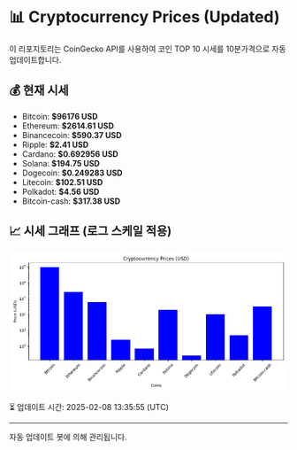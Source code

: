 
# 📊 Cryptocurrency Prices (Updated)

이 리포지토리는 CoinGecko API를 사용하여 코인 TOP 10 시세를 10분가격으로 자동 업데이트합니다.

## 💰 현재 시세
- Bitcoin: **$96176 USD**
- Ethereum: **$2614.61 USD**
- Binancecoin: **$590.37 USD**
- Ripple: **$2.41 USD**
- Cardano: **$0.692956 USD**
- Solana: **$194.75 USD**
- Dogecoin: **$0.249283 USD**
- Litecoin: **$102.51 USD**
- Polkadot: **$4.56 USD**
- Bitcoin-cash: **$317.38 USD**

## 📈 시세 그래프 (로그 스케일 적용)
![Crypto Prices](crypto_prices.png)

⏳ 업데이트 시간: 2025-02-08 13:35:55 (UTC)

---
자동 업데이트 봇에 의해 관리됩니다.
